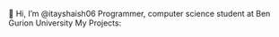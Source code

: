 👋 Hi, I’m @itayshaish06
Programmer, computer science student at Ben Gurion University
My Projects:
<!---
itayshaish06/itayshaish06 is a ✨ special ✨ repository because its `README.md` (this file) appears on your GitHub profile.
You can click the Preview link to take a look at your changes.
--->
